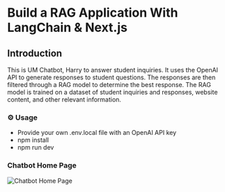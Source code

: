 # Build a RAG Application With LangChain & Next.js

## Introduction
This is UM Chatbot, Harry to answer student inquiries. It uses the OpenAI API to generate responses to student questions. The responses are then filtered through a RAG model to determine the best response. The RAG model is trained on a dataset of student inquiries and responses, website content, and other relevant information.

### ⚙ Usage

- Provide your own .env.local file with an OpenAI API key
- npm install
- npm run dev

### Chatbot Home Page
![Chatbot Home Page](chatbot-home.png)